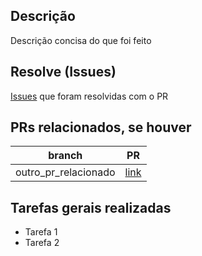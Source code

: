 ## Descrição 

Descrição concisa do que foi feito

## Resolve (Issues)

[Issues](../docs/Modeling/objeto?id=Issue) que foram resolvidas com o PR

## PRs relacionados, se houver

branch | PR
------ | ------
outro_pr_relacionado | [link]()

## Tarefas gerais realizadas
* Tarefa 1
* Tarefa 2